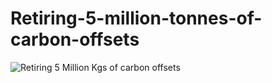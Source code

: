 # Retiring-5-million-tonnes-of-carbon-offsets

![Retiring 5 Million Kgs of carbon offsets](https://user-images.githubusercontent.com/86709559/142404595-ed6439a7-17ad-4631-882f-1739d9bd62a5.png)
